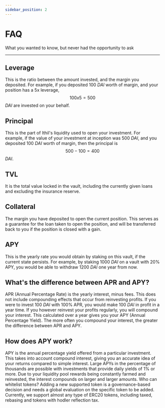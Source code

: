 ```yaml
---
sidebar_position: 2
---
```


# FAQ
What you wanted to know, but never had the opportunity to ask

---

## Leverage
This is the ratio between the amount invested, and the margin you deposited. 
For example, if you deposited 100 *DAI* worth of margin, and your position has a 5x leverage, $$100 x 5 = 500$$ *DAI* are invested on your behalf.

## Principal
This is the part of Ithil's liquidity used to open your investment. 
For example, if the value of your investment at inception was 500 *DAI*, and you deposited 100 *DAI* worth of margin, then the principal is $$500 - 100 = 400$$ *DAI*.

## TVL
It is the total value locked in the vault, including the currently given loans and excluding the insurance reserve.

## Collateral
The margin you have deposited to open the current position. This serves as a guarantee for the loan taken to open the position, and will be transferred back to you if the position is closed with a gain.

## APY
This is the yearly rate you would obtain by staking on this vault, if the current state persists. For example, by staking 1000 *DAI* on a vault with 20% APY, you would be able to withdraw 1200 *DAI* one year from now.

## What's the difference between APR and APY?
APR (Annual Percentage Rate) is the yearly interest, minus fees. This does not include compounding effects that occur from reinvesting profits. If you were to invest 100 *DAI* with 100% APR, you would make 100 *DAI* in profit in a year time.
If you however reinvest your profits regularly, you will compound your interest. This calculated over a year gives you your APY (Annual Percentage Yield). The more often you compound your interest, the greater the difference between APR and APY.

## How does APY work?
APY is the annual percentage yield offered from a particular investment. This takes into account compound interest, giving you an accurate idea of your returns compared to simple interest.
Large APYs in the percentage of thousands are possible with investments that provide daily yields of 1% or more. Due to your liquidity pool rewards being constantly farmed and reinvested, the interest compounds on larger and larger amounts.
Who can whitelist tokens?
Adding a new supported token is a governance-based decision and needs a global evaluation on the specific token to be added. Currently, we support almost any type of ERC20 tokens, including taxed, rebasing and tokens with hodler reflection tax.

